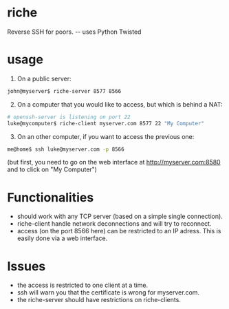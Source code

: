 riche
=====

Reverse SSH for poors. -- uses Python Twisted

usage
=====

1. On a public server:
```bash
john@myserver$ riche-server 8577 8566
```

2. On a computer that you would like to access, but which is behind a NAT:
```bash
# openssh-server is listening on port 22
luke@mycomputer$ riche-client myserver.com 8577 22 "My Computer"
```

3. On an other computer, if you want to access the previous one:
```bash
me@home$ ssh luke@myserver.com -p 8566
```
(but first, you need to go on the web interface at http://myserver.com:8580 and to click on "My Computer")

Functionalities
===============

- should work with any TCP server (based on a simple single connection).
- riche-client handle network deconnections and will try to reconnect.
- access (on the port 8566 here) can be restricted to an IP adress. This is easily done via a web interface.

Issues
======

- the access is restricted to one client at a time.
- ssh will warn you that the certificate is wrong for myserver.com.
- the riche-server should have restrictions on riche-clients.
